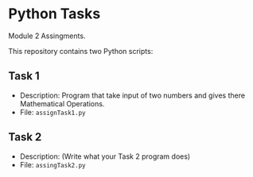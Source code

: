 # Python Tasks 
Module 2 Assingments.

This repository contains two Python scripts:

## Task 1
- Description: Program that take input of two numbers and gives there Mathematical Operations.
- File: `assignTask1.py`

## Task 2
- Description: (Write what your Task 2 program does)
- File: `assingTask2.py`



